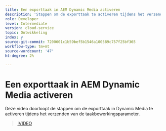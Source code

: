 ```yaml
---
title: Een exporttaak in AEM Dynamic Media activeren
description: 'Stappen om de exporttaak te activeren tijdens het verzenden van een taakbewerking in Dynamic Media.  '
role: Developer
level: Intermediate
version: cloud-service
topic: Ontwikkeling
index: y
source-git-commit: 7200601c1b59bef5b1546a100589c757f25bf365
workflow-type: tm+mt
source-wordcount: '47'
ht-degree: 2%

---
```



# Een exporttaak in AEM Dynamic Media activeren

Deze video doorloopt de stappen om de exporttaak in Dynamic Media te activeren tijdens het verzenden van de taakbewerkingsparameter.

>[!VIDEO](https://video.tv.adobe.com/v/335454?quality=9&learn=on)
